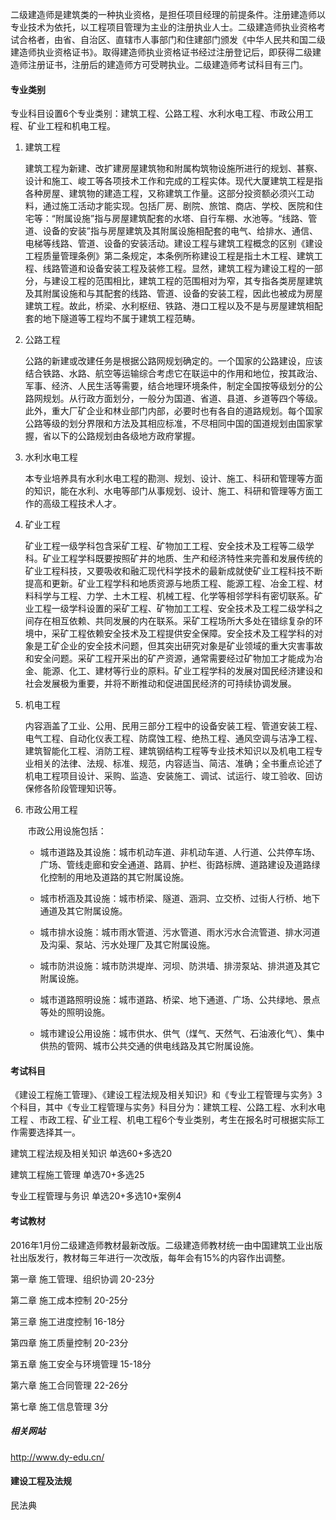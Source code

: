 二级建造师是建筑类的一种执业资格，是担任项目经理的前提条件。注册建造师以专业技术为依托，以工程项目管理为主业的注册执业人士。二级建造师执业资格考试合格者，由省、自治区、直辖市人事部门和住建部门颁发《中华人民共和国二级建造师执业资格证书》。取得建造师执业资格证书经过注册登记后，即获得二级建造师注册证书，注册后的建造师方可受聘执业。二级建造师考试科目有三门。



#### 专业类别

专业科目设置6个专业类别：建筑工程、公路工程、水利水电工程、市政公用工程、矿业工程和机电工程。

1. 建筑工程

   ​		建筑工程为新建、改扩建房屋建筑物和附属构筑物设施所进行的规划、甚察、设计和施工、峻工等各项技术工作和完成的工程实体。现代大厦建筑工程是指各种房屋、建筑物的建造工程，又称建筑工作量。这部分投资额必须兴工动料，通过施工活动才能实现。包括厂房、剧院、旅馆、商店、学校、医院和住宅等：“附属设施”指与房屋建筑配套的水塔、自行车棚、水池等。“线路、管道、设备的安装”指与房屋建筑及其附属设施相配套的电气、给排水、通信、电梯等线路、管道、设备的安装活动。建设工程与建筑工程概念的区别《建设工程质量管理条例》第二条规定，本条例所称建设工程是指土木工程、建筑工程、线路管道和设备安装工程及装修工程。显然，建筑工程为建设工程的一部分，与建设工程的范围相比，建筑工程的范围相对为窄，其专指各类房屋建筑及其附属设施和与其配套的线路、管道、设备的安装工程，因此也被成为房屋建筑工程。故此，桥梁、水利枢纽、铁路、港口工程以及不是与房屋建筑相配套的地下隧道等工程均不属于建筑工程范畴。

2. 公路工程

   ​		公路的新建或改建任务是根据公路网规划确定的。一个国家的公路建设，应该结合铁路、水路、航空等运输综合考虑它在联运中的作用和地位，按其政治、军事、经济、人民生活等需要，结合地理环境条件，制定全国按等级划分的公路网规划。从行政方面划分，一般分为国道、省道、县道、乡道等四个等级。此外，重大厂矿企业和林业部门内部，必要时也有各自的道路规划。每个国家公路等级的划分界限和方法及其相应标准，不尽相同中国的国道规划由国家掌握，省以下的公路规划由各级地方政府掌握。

3. 水利水电工程

   ​		本专业培养具有水利水电工程的勘测、规划、设计、施工、科研和管理等方面的知识，能在水利、水电等部门从事规划、设计、施工、科研和管理等方面工作的高级工程技术人才。

4. 矿业工程

   ​		矿业工程一级学科包含采矿工程、矿物加工工程、安全技术及工程等二级学科。矿业工程学科既要按照矿井的地质、生产和经济特性来完善和发展传统的矿业工程科技，又要吸收和融汇现代科学技术的最新成就使矿业工程科技不断提高和更新。矿业工程学科和地质资源与地质工程、能源工程、冶金工程、材料科学与工程、力学、土木工程、机械工程、化学等相邻学科有密切联系。矿业工程一级学科设置的采矿工程、矿物加工工程、安全技术及工程二级学科之间存在相互依赖、共同发展的内在联系。采矿工程场所大多处在错综复杂的环境中，采矿工程依赖安全技术及工程提供安全保障。安全技术及工程学科的对象是工矿企业的安全技术问题，但其突出研究对象是矿业领域的重大灾害事故和安全问题。采矿工程开采出的矿产资源，通常需要经过矿物加工才能成为冶金、能源、化工、建材等行业的原料。矿业工程学科的发展对国民经济建设和社会发展极为重要，并将不断推动和促进国民经济的可持续协调发展。

5. 机电工程

   ​		内容涵盖了工业、公用、民用三部分工程中的设备安装工程、管道安装工程、电气工程、自动化仪表工程、防腐蚀工程、绝热工程、通风空调与洁净工程、建筑智能化工程、消防工程、建筑钢结构工程等专业技术知识以及机电工程专业相关的法律、法规、标准、规范，内容适当、简洁、准确；全书重点论述了机电工程项目设计、采购、监造、安装施工、调试、试运行、竣工验收、回访保修各阶段管理知识等。

6. 市政公用工程

   ​		市政公用设施包括：

   * 城市道路及其设施：城市机动车道、非机动车道、人行道、公共停车场、广场、管线走廊和安全通道、路肩、护栏、街路标牌、道路建设及道路绿化控制的用地及道路的其它附属设施。

   * 城市桥涵及其设施：城市桥梁、隧道、涵洞、立交桥、过街人行桥、地下通道及其它附属设施。

   * 城市排水设施：城市雨水管道、污水管道、雨水污水合流管道、排水河道及沟渠、泵站、污水处理厂及其它附属设施。

   * 城市防洪设施：城市防洪堤岸、河坝、防洪墙、排涝泵站、排洪道及其它附属设施。

   * 城市道路照明设施：城市道路、桥梁、地下通道、广场、公共绿地、景点等处的照明设施。

   * 城市建设公用设施：城市供水、供气（煤气、天然气、石油液化气）、集中供热的管网、城市公共交通的供电线路及其它附属设施。



#### 考试科目

《建设工程施工管理》、《建设工程法规及相关知识》和《专业工程管理与实务》3个科目，其中《专业工程管理与实务》科目分为：建筑工程、公路工程、水利水电工程 、市政工程、矿业工程、机电工程6个专业类别，考生在报名时可根据实际工作需要选择其一。

建筑工程法规及相关知识 单选60+多选20

建筑工程施工管理	单选70+多选25

专业工程管理与务识	单选20+多选10+案例4

#### 考试教材

2016年1月份二级建造师教材最新改版。二级建造师教材统一由中国建筑工业出版社出版发行，教材每三年进行一次改版，每年会有15%的内容作出调整。



第一章	施工管理、组织协调	20-23分

第二章	施工成本控制	20-25分

第三章	施工进度控制	16-18分

第四章	施工质量控制	20-23分

第五章	施工安全与环境管理	15-18分

第六章	施工合同管理	22-26分

第七章	施工信息管理	3分

##### 相关网站

http://www.dy-edu.cn/





#### 建设工程及法规

民法典
